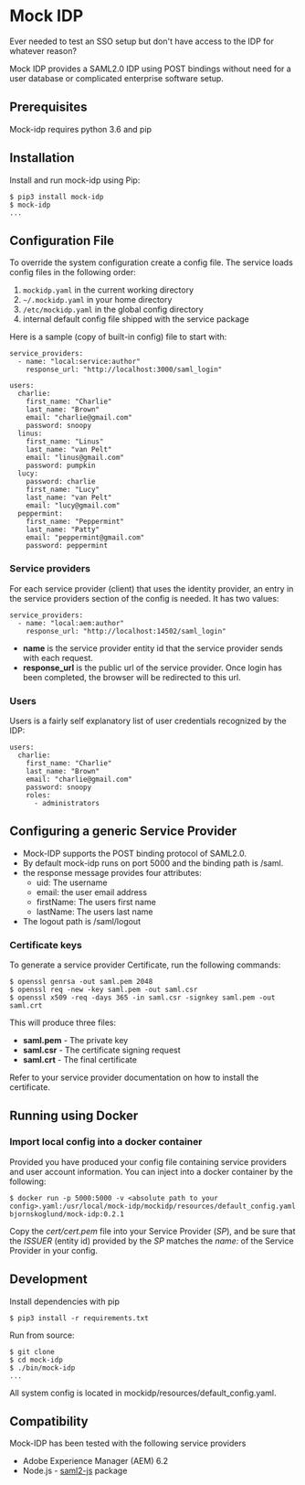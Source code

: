 # Mock IDP

Ever needed to test an SSO setup but don't have access to the IDP for whatever
reason?

Mock IDP provides a SAML2.0 IDP using POST bindings without need for a user
database or complicated enterprise software setup.

## Prerequisites

Mock-idp requires python 3.6 and pip


## Installation

Install and run mock-idp using Pip:

    $ pip3 install mock-idp
    $ mock-idp
    ...

## Configuration File

To override the system configuration create a config file. The service loads 
config files in the following order:

1. `mockidp.yaml` in the current working directory
2. `~/.mockidp.yaml` in your home directory
3. `/etc/mockidp.yaml` in the global config directory
4. internal default config file shipped with the service package

Here is a sample (copy of built-in config) file to start with:

```
service_providers:
  - name: "local:service:author"
    response_url: "http://localhost:3000/saml_login"

users:
  charlie:
    first_name: "Charlie"
    last_name: "Brown"
    email: "charlie@gmail.com"
    password: snoopy
  linus:
    first_name: "Linus"
    last_name: "van Pelt"
    email: "linus@gmail.com"
    password: pumpkin
  lucy:
    password: charlie
    first_name: "Lucy"
    last_name: "van Pelt"
    email: "lucy@gmail.com"
  peppermint:
    first_name: "Peppermint"
    last_name: "Patty"
    email: "peppermint@gmail.com"
    password: peppermint
```

### Service providers

For each service provider (client) that uses the identity provider, an entry in
the service providers section of the config is needed. It has two values:

    service_providers:
      - name: "local:aem:author"
        response_url: "http://localhost:14502/saml_login"


* **name** is the service provider entity id that the service provider sends
    with each request.
* **response_url** is the public url of the service provider. Once login has
    been completed, the browser will be redirected to this url.

### Users

Users is a fairly self explanatory list of user credentials recognized
by the IDP:

    users:
      charlie:
        first_name: "Charlie"
        last_name: "Brown"
        email: "charlie@gmail.com"
        password: snoopy
        roles:
          - administrators

## Configuring a generic Service Provider

* Mock-IDP supports the POST binding protocol of SAML2.0.
* By default mock-idp runs on port 5000 and the binding path is /saml.
* the response message provides four attributes:
    - uid: The username
    - email: the user email address
    - firstName: The users first name
    - lastName: The users last name
* The logout path is /saml/logout

### Certificate keys

To generate a service provider Certificate, run the following commands:

    $ openssl genrsa -out saml.pem 2048
    $ openssl req -new -key saml.pem -out saml.csr
    $ openssl x509 -req -days 365 -in saml.csr -signkey saml.pem -out saml.crt

This will produce three files:

* __saml.pem__ - The private key
* __saml.csr__ - The certificate signing request
* __saml.crt__ - The final certificate

Refer to your service provider documentation on how to install the certificate.

## Running using Docker

### Import local config into a docker container

Provided you have produced your config file containing service providers and 
user account information. You can inject into a docker container by the
following:

    $ docker run -p 5000:5000 -v <absolute path to your config>.yaml:/usr/local/mock-idp/mockidp/resources/default_config.yaml bjornskoglund/mock-idp:0.2.1

Copy the *cert/cert.pem* file into your Service Provider (_SP_), and be sure
that the _ISSUER_ (entity id) provided by the _SP_ matches the _name:_ of the
Service Provider in your config.


## Development

Install dependencies with pip

    $ pip3 install -r requirements.txt

Run from source:

    $ git clone
    $ cd mock-idp
    $ ./bin/mock-idp
    ...

All system config is located in mockidp/resources/default_config.yaml.


## Compatibility

Mock-IDP has been tested with the following service providers

* Adobe Experience Manager (AEM) 6.2
* Node.js - [saml2-js](https://www.npmjs.com/package/saml2-js) package
